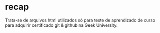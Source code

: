# recap
Trata-se de arquivos html utilizados só para teste de aprendizado 
de curso para adquirir certificado git & github na Geek University.

